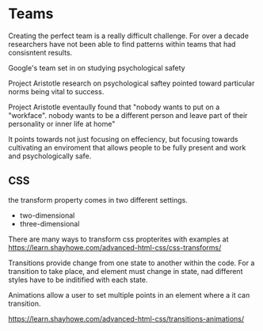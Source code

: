 # Teams

Creating the perfect team is a really difficult challenge. For over a decade researchers have not been able to find patterns within teams that had consisntent results.

Google's team set in on studying psychological safety

Project Aristotle research on psychological saftey pointed toward particular norms being vital to success.  

Project Aristotle eventaully found that "nobody wants to put on a "workface". nobody wants to be a different person and leave part of their personality or inner life at home"

It points towards not just focusing on effeciency, but focusing towards cultivating an enviroment that allows people to be fully present and work and psychologically safe.

## CSS

the transform property comes in two different settings. 
  * two-dimensional
  * three-dimensional
 
There are many ways to transform css propterites with examples at https://learn.shayhowe.com/advanced-html-css/css-transforms/

Transitions provide change from one state to another within the code. For a transition to take place, and element must change in state, nad different styles have to be inditified with each state. 

Animations allow a user to set multiple points in an element where a it can transition. 

https://learn.shayhowe.com/advanced-html-css/transitions-animations/

